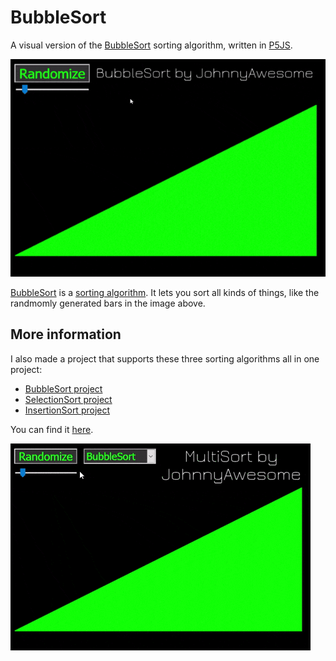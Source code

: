 # BubbleSort

A visual version of the [BubbleSort](https://en.wikipedia.org/wiki/Bubble_sort) sorting algorithm, written in [P5JS](https://p5js.org/).

![BubbleSort](https://raw.githubusercontent.com/johnnyawesome/BubbleSort/master/BubbleSort/DemoImages/BubbleSort.gif)

[BubbleSort](https://en.wikipedia.org/wiki/Bubble_sort) is a  [sorting algorithm](https://en.wikipedia.org/wiki/Sorting_algorithm). It lets you sort all kinds of things, like the randmomly generated bars in the image above.

## More information

I also made a project that supports these three sorting algorithms all in one project:

- [BubbleSort project](https://github.com/johnnyawesome/BubbleSort)
- [SelectionSort project](https://github.com/johnnyawesome/SelectionSort)
- [InsertionSort project](https://github.com/johnnyawesome/InsertionSort)

You can find it [here](https://github.com/johnnyawesome/MultiSort).

![MultiSort](https://raw.githubusercontent.com/johnnyawesome/MultiSort/master/MultiSort/DemoImages/MultiSort.gif)
